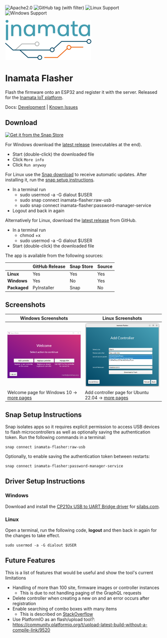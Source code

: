 ![Apache2.0](https://img.shields.io/github/license/InamataCo/Flasher)
![GitHub tag (with filter)](https://img.shields.io/github/v/tag/InamataCo/Flasher)
![Linux Support](https://img.shields.io/badge/OS-Linux-dark_green)
![Windows Support](https://img.shields.io/badge/OS-Windows-dark_green)

[![Inamata Logo](images/inamata_logo.png)][10]

# Inamata Flasher

Flash the firmware onto an ESP32 and register it with the server. Released for the [Inamata IoT platform][10].

Docs: [Development](doc/development.md) | [Known Issues](doc/known_issues.md)

## Download

[![Get it from the Snap Store](https://snapcraft.io/static/images/badges/en/snap-store-white.svg)](https://snapcraft.io/inamata-flasher)

For Windows download the [latest release][8] (executables at the end).

- Start (double-click) the downloaded file
- Click `More info`
- Click `Run anyway`

For Linux use the [Snap download][9] to receive automatic updates. After installing it, run the [snap setup instructions](#snap-setup-instructions).

- In a terminal run
  - sudo usermod -a -G dialout $USER
  - sudo snap connect inamata-flasher:raw-usb
  - sudo snap connect inamata-flasher:password-manager-service
- Logout and back in again

Alternatively for Linux, download the [latest release][9] from GitHub.

- In a terminal run
  - chmod +x <path-to-file>
  - sudo usermod -a -G dialout $USER
- Start (double-click) the downloaded file

The app is available from the following sources:

|              | GitHub Release | Snap Store | Source |
| ------------ | -------------- | ---------- | ------ |
| **Linux**    | Yes            | Yes        | Yes    |
| **Windows**  | Yes            | No         | Yes    |
| **Packaged** | PyInstaller    | Snap       | No     |

## Screenshots

| Windows Screenshots                                 | Linux Screenshots                                      |
| --------------------------------------------------- | ------------------------------------------------------ |
| ![Windows Welcome](screenshots/windows_welcome.png) | ![Linux Welcome](screenshots/linux_add_controller.png) |
| Welcome page for Windows 10 → [more pages][1]       | Add controller page for Ubuntu 22.04 → [more pages][2] |

## Snap Setup Instructions

Snap isolates apps so it requires explicit permission to access USB devices to flash microcontrollers as well as optionally saving the authentication token. Run the following commands in a terminal:

```
snap connect inamata-flasher:raw-usb
```

Optionally, to enable saving the authentication token between restarts:

```
snap connect inamata-flasher:password-manager-service
```

## Driver Setup Instructions

### Windows

Download and install the [CP210x USB to UART Bridge driver][4] for [silabs.com][3].

### Linux

Open a terminal, run the following code, **logout** and then back in again for the changes to take effect.

    sudo usermod -a -G dialout $USER

## Future Features

This is a list of features that would be useful and show the tool's current limitations

- Handling of more than 100 site, firmware images or controller instances
  - This is due to not handling paging of the GraphQL requests
- Delete controller when creating a new on and an error occurs after registration
- Enable searching of combo boxes with many items
  - This is described on [StackOverflow](https://stackoverflow.com/questions/4827207/how-do-i-filter-the-pyqt-qcombobox-items-based-on-the-text-input)
- Use PlatformIO as an flash/upload tool?: https://community.platformio.org/t/upload-latest-build-without-a-compile-link/9520

[1]: screenshots/windows.md
[2]: screenshots/linux.md
[3]: https://www.silabs.com/developers/usb-to-uart-bridge-vcp-drivers
[4]: https://www.silabs.com/documents/public/software/CP210x_Windows_Drivers.zip
[6]: https://github.com/espressif/arduino-esp32/blob/master/libraries/LittleFS/library.properties
[7]: https://pypi.org/project/littlefs-python/
[8]: https://github.com/InamataCo/Flasher/releases/latest
[9]: https://snapcraft.io/inamata-flasher
[10]: https://www.inamata.co

